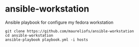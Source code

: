 # ansible-workstation
Ansible playbook for configure my fedora workstation

```shell
git clone https://github.com/maureliofs/ansible-workstation
cd ansible-workstation
ansible-playbook playbook.yml -i hosts
```